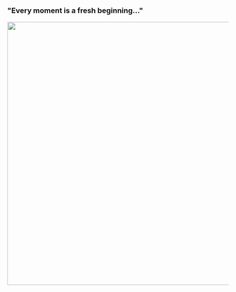 
### "Every moment is a fresh beginning..."

<!-- ![GIF](https://user-images.githubusercontent.com/67817308/135628570-3b7704a2-1bda-4de3-a115-11a6bb5c3b63.gif) -->
<p align="center">
  <img src="https://user-images.githubusercontent.com/67817308/135628570-3b7704a2-1bda-4de3-a115-11a6bb5c3b63.gif" width="600" />
</p>

<!-- ![DREAMS](https://user-images.githubusercontent.com/67817308/120789837-beda5500-c54f-11eb-9f46-67a46e26a537.png) -->

<!--
![Dreams don't work](https://user-images.githubusercontent.com/67817308/120642457-84f74900-c492-11eb-9341-9de69150888f.png)
**henryelga/henryelga** is a ✨ _special_ ✨ repository because its `README.md` (this file) appears on your GitHub profile.

Here are some ideas to get you started:

- 🔭 I’m currently working on ...
- 🌱 I’m currently learning ...
- 👯 I’m looking to collaborate on ...
- 🤔 I’m looking for help with ...
- 💬 Ask me about ...
- 📫 How to reach me: ...
- 😄 Pronouns: ...
- ⚡ Fun fact: ...
-->
